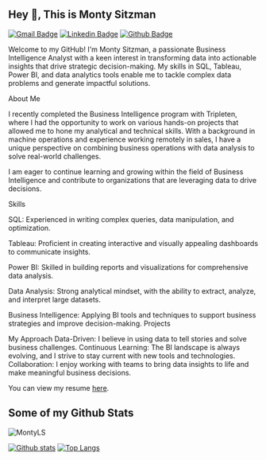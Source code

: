 ## Hey 👋, This is Monty Sitzman
[![Gmail Badge](https://img.shields.io/badge/-montysitzman@gmail.com-c14438?style=flat&logo=Gmail&logoColor=white&link=mailto:montysitzman@gmail.com)](mailto:montysitzman@gmail.com) 
[![Linkedin Badge](https://img.shields.io/badge/-www.linkedin.com/in/monty-sitzman-0072b1?style=flat&logo=Linkedin&logoColor=white&link=https://www.linkedin.com/in/www.linkedin.com/in/monty-sitzman/)](https://www.linkedin.com/in/www.linkedin.com/in/monty-sitzman/) [![Github Badge](https://img.shields.io/badge/-MontyLS-grey?style=flat&logo=github&logoColor=white&link=https://github.com/MontyLS/)](https://www.github.com/MontyLS/) <p align='left'>Welcome to my GitHub! I'm Monty Sitzman, a passionate Business Intelligence Analyst with a keen interest in transforming data into actionable insights that drive strategic decision-making. My skills in SQL, Tableau, Power BI, and data analytics tools enable me to tackle complex data problems and generate impactful solutions.

About Me

I recently completed the Business Intelligence program with Tripleten, where I had the opportunity to work on various hands-on projects that allowed me to hone my analytical and technical skills. With a background in machine operations and experience working remotely in sales, I have a unique perspective on combining business operations with data analysis to solve real-world challenges.

I am eager to continue learning and growing within the field of Business Intelligence and contribute to organizations that are leveraging data to drive decisions.

Skills

SQL: Experienced in writing complex queries, data manipulation, and optimization.

Tableau: Proficient in creating interactive and visually appealing dashboards to communicate insights.

Power BI: Skilled in building reports and visualizations for comprehensive data analysis.

Data Analysis: Strong analytical mindset, with the ability to extract, analyze, and interpret large datasets.

Business Intelligence: Applying BI tools and techniques to support business strategies and improve decision-making.
Projects


My Approach
Data-Driven: I believe in using data to tell stories and solve business challenges.
Continuous Learning: The BI landscape is always evolving, and I strive to stay current with new tools and technologies.
Collaboration: I enjoy working with teams to bring data insights to life and make meaningful business decisions.</p><p align="left">You can view my resume <a href="https://docs.google.com/document/d/1lefhns91WUTGUF2QunZ1SZ2tJuabz9dzt-uLBDQzF40/edit?usp=sharing" target="_blank">here</a>.</p>

## Some of my Github Stats
<p align=left> <img src=https://komarev.com/ghpvc/?username=MontyLS alt=MontyLS /> </p>

[![Github stats](https://github-readme-stats.vercel.app/api?username=MontyLS&show_icons=true&include_all_commits=true)](https://github.com/MontyLS/github-readme-stats)
[![Top Langs](https://github-readme-stats.vercel.app/api/top-langs/?username=MontyLS&layout=compact)](https://github.com/MontyLS/github-readme-stats)

<!--
**MontyLS/MontyLS** is a ✨ _special_ ✨ repository because its `README.md` (this file) appears on your GitHub profile.

Here are some ideas to get you started:

- 🔭 I’m currently working on ...
- 🌱 I’m currently learning ...
- 👯 I’m looking to collaborate on ...
- 🤔 I’m looking for help with ...
- 💬 Ask me about ...
- 📫 How to reach me: ...
- 😄 Pronouns: ...
- ⚡ Fun fact: ...
-->
